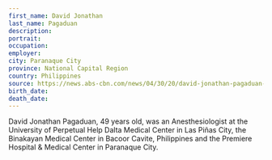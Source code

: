 ```yaml
---
first_name: David Jonathan
last_name: Pagaduan
description: 
portrait: 
occupation: 
employer: 
city: Paranaque City
province: National Capital Region‎
country: Philippines
source: https://news.abs-cbn.com/news/04/30/20/david-jonathan-pagaduan-doctor-anesthesiologist-passes-away-perpetual-hopsotal-binakayan-hospital
birth_date: 
death_date: 
---
```


David Jonathan Pagaduan, 49 years old, was an Anesthesiologist at the University of Perpetual Help Dalta Medical Center in Las Piñas City, the Binakayan Medical Center in Bacoor Cavite, Philippines and the Premiere Hospital & Medical Center in Paranaque City.